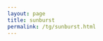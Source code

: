 ```yaml
---
layout: page
title: sunburst
permalink: /tg/sunburst.html
---
```

<body>
<p id="wut" height="100px"></p>
<div id="sunburst">
</div>

<script src="tg_sunburst.js"></script>
</body>
